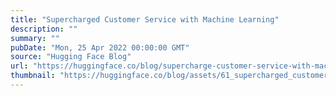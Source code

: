 ```yaml
---
title: "Supercharged Customer Service with Machine Learning"
description: ""
summary: ""
pubDate: "Mon, 25 Apr 2022 00:00:00 GMT"
source: "Hugging Face Blog"
url: "https://huggingface.co/blog/supercharge-customer-service-with-machine-learning"
thumbnail: "https://huggingface.co/blog/assets/61_supercharged_customer_service_with_nlp/thumbnail.png"
---
```


